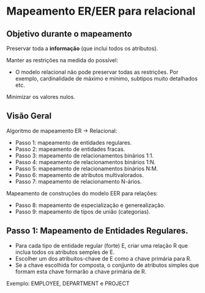 # Mapeamento ER/EER para relacional

## Objetivo durante o mapeamento

Preservar toda a **informação** (que inclui todos os atributos).

Manter as restrições na medida do possível:
* O modelo relacional não pode preservar todas as restrições. Por exemplo, cardinalidade de máximo e mínimo, subtipos muito detalhados etc.

Minimizar os valores nulos.

## Visão Geral

Algoritmo de mapeamento ER -> Relacional:
* Passo 1: mapeamento de entidades regulares.
* Passo 2: mapeamento de entidades fracas.
* Passo 3: mapeamento de relacionamentos binários 1:1.
* Passo 4: mapeamento de relacionamentos binários 1:N.
* Passo 5: mapeamento de relacionamentos binários N:M.
* Passo 6: mapeamento de atributos multivalorados.
* Passo 7: mapeamento de relacionamento N-ários.

Mapeamento de construções do modelo EER para relações:
* Passo 8: mapeamento de especialização e generealização.
* Passo 9: mapeamento de tipos de união (categorias).

## Passo 1: Mapeamento de Entidades Regulares.

* Para cada tipo de entidade regular (forte) E, criar uma relação R que inclua todos os atributos semples de E.
* Escolher um dos atribuitos-chave de E como a chave primária para R.
* Se a chave escolhida for composta, o conjjunto de atributos simples que formam esta chave formarão a chave primária de R.

Exemplo: EMPLOYEE, DEPARTMENT e PROJECT

